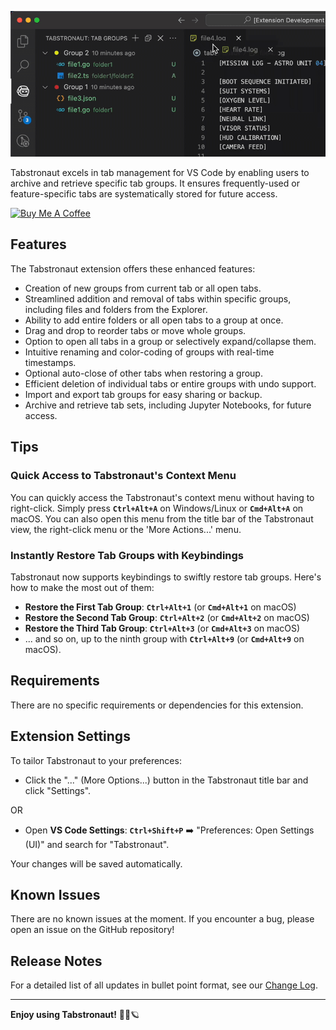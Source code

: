 ![Tabstronaut in action](extension/media/tabstronaut-demo.gif)

Tabstronaut excels in tab management for VS Code by enabling users to archive and retrieve specific tab groups. It ensures frequently-used or feature-specific tabs are systematically stored for future access.

<a href="https://www.buymeacoffee.com/jhhtaylor" target="_blank"><img src="https://cdn.buymeacoffee.com/buttons/v2/default-yellow.png" alt="Buy Me A Coffee" width="217" height="60"></a>

## Features

The Tabstronaut extension offers these enhanced features:

- Creation of new groups from current tab or all open tabs.
- Streamlined addition and removal of tabs within specific groups, including files and folders from the Explorer.
- Ability to add entire folders or all open tabs to a group at once.
- Drag and drop to reorder tabs or move whole groups.
- Option to open all tabs in a group or selectively expand/collapse them.
- Intuitive renaming and color-coding of groups with real-time timestamps.
- Optional auto-close of other tabs when restoring a group.
- Efficient deletion of individual tabs or entire groups with undo support.
- Import and export tab groups for easy sharing or backup.
- Archive and retrieve tab sets, including Jupyter Notebooks, for future access.

## Tips

### Quick Access to Tabstronaut's Context Menu

You can quickly access the Tabstronaut's context menu without having to right-click. Simply press **`Ctrl+Alt+A`** on Windows/Linux or **`Cmd+Alt+A`** on macOS. You can also open this menu from the title bar of the Tabstronaut view, the right-click menu or the 'More Actions...' menu.

### Instantly Restore Tab Groups with Keybindings

Tabstronaut now supports keybindings to swiftly restore tab groups. Here's how to make the most out of them:

- **Restore the First Tab Group**: **`Ctrl+Alt+1`** (or **`Cmd+Alt+1`** on macOS)
- **Restore the Second Tab Group**: **`Ctrl+Alt+2`** (or **`Cmd+Alt+2`** on macOS)
- **Restore the Third Tab Group**: **`Ctrl+Alt+3`** (or **`Cmd+Alt+3`** on macOS)
- ... and so on, up to the ninth group with **`Ctrl+Alt+9`** (or **`Cmd+Alt+9`** on macOS).

## Requirements

There are no specific requirements or dependencies for this extension.

## Extension Settings

To tailor Tabstronaut to your preferences:

- Click the "..." (More Options...) button in the Tabstronaut title bar and click "Settings".

OR

- Open **VS Code Settings**: **`Ctrl+Shift+P`** ➡️ "Preferences: Open Settings (UI)" and search for "Tabstronaut".

Your changes will be saved automatically.

## Known Issues

There are no known issues at the moment. If you encounter a bug, please open an issue on the GitHub repository!

## Release Notes

For a detailed list of all updates in bullet point format, see our [Change Log](extension/CHANGELOG.md).

---

**Enjoy using Tabstronaut!** 🧑‍🚀🪐

